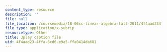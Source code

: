 ```yaml
---
content_type: resource
description: ''
file: null
file_location: /coursemedia/18-06sc-linear-algebra-fall-2011/4f4aad234ffa6cd6e9a5ffa0414da681_hSRcHTafkjE.srt
file_type: application/x-subrip
resourcetype: Other
title: 3play caption file
uid: 4f4aad23-4ffa-6cd6-e9a5-ffa0414da681
---
```

